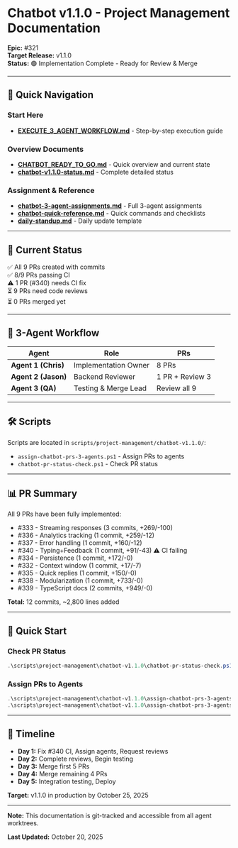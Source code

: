 # Chatbot v1.1.0 - Project Management Documentation

**Epic:** #321  
**Target Release:** v1.1.0  
**Status:** 🟢 Implementation Complete - Ready for Review & Merge

---

## 📁 Quick Navigation

### Start Here
- **[EXECUTE_3_AGENT_WORKFLOW.md](./EXECUTE_3_AGENT_WORKFLOW.md)** - Step-by-step execution guide

### Overview Documents
- **[CHATBOT_READY_TO_GO.md](./CHATBOT_READY_TO_GO.md)** - Quick overview and current state
- **[chatbot-v1.1.0-status.md](./chatbot-v1.1.0-status.md)** - Complete detailed status

### Assignment & Reference
- **[chatbot-3-agent-assignments.md](./chatbot-3-agent-assignments.md)** - Full 3-agent assignments
- **[chatbot-quick-reference.md](./chatbot-quick-reference.md)** - Quick commands and checklists
- **[daily-standup.md](./daily-standup.md)** - Daily update template

---

## 🎯 Current Status

✅ All 9 PRs created with commits  
✅ 8/9 PRs passing CI  
⚠️ 1 PR (#340) needs CI fix  
⏳ 9 PRs need code reviews  
⏳ 0 PRs merged yet

---

## 👥 3-Agent Workflow

| Agent | Role | PRs |
|-------|------|-----|
| **Agent 1 (Chris)** | Implementation Owner | 8 PRs |
| **Agent 2 (Jason)** | Backend Reviewer | 1 PR + Review 3 |
| **Agent 3 (QA)** | Testing & Merge Lead | Review all 9 |

---

## 🛠️ Scripts

Scripts are located in `scripts/project-management/chatbot-v1.1.0/`:
- `assign-chatbot-prs-3-agents.ps1` - Assign PRs to agents
- `chatbot-pr-status-check.ps1` - Check PR status

---

## 📊 PR Summary

All 9 PRs have been fully implemented:
- #333 - Streaming responses (3 commits, +269/-100)
- #336 - Analytics tracking (1 commit, +259/-12)
- #337 - Error handling (1 commit, +160/-12)
- #340 - Typing+Feedback (1 commit, +91/-43) ⚠️ CI failing
- #334 - Persistence (1 commit, +172/-0)
- #332 - Context window (1 commit, +17/-7)
- #335 - Quick replies (1 commit, +150/-0)
- #338 - Modularization (1 commit, +733/-0)
- #339 - TypeScript docs (2 commits, +949/-0)

**Total:** 12 commits, ~2,800 lines added

---

## 🚀 Quick Start

### Check PR Status
```powershell
.\scripts\project-management\chatbot-v1.1.0\chatbot-pr-status-check.ps1
```

### Assign PRs to Agents
```powershell
.\scripts\project-management\chatbot-v1.1.0\assign-chatbot-prs-3-agents.ps1 -DryRun
.\scripts\project-management\chatbot-v1.1.0\assign-chatbot-prs-3-agents.ps1
```

---

## 📅 Timeline

- **Day 1:** Fix #340 CI, Assign agents, Request reviews
- **Day 2:** Complete reviews, Begin testing
- **Day 3:** Merge first 5 PRs
- **Day 4:** Merge remaining 4 PRs
- **Day 5:** Integration testing, Deploy

**Target:** v1.1.0 in production by October 25, 2025

---

**Note:** This documentation is git-tracked and accessible from all agent worktrees.

**Last Updated:** October 20, 2025

